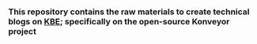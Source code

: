 ### This repository contains the raw materials to create technical blogs on [KBE](http://kubebyexample.com/); specifically on the open-source Konveyor project